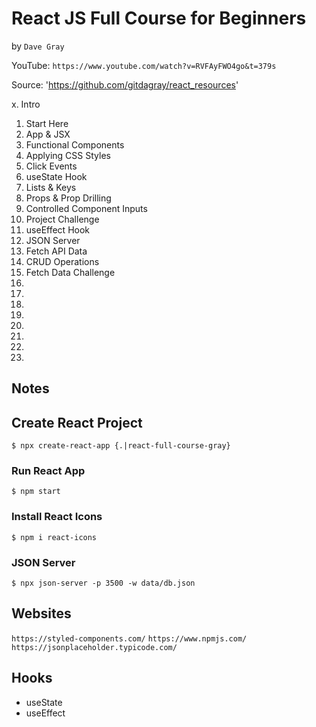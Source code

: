 # React JS Full Course for Beginners
by `Dave Gray`

YouTube: `https://www.youtube.com/watch?v=RVFAyFWO4go&t=379s`

Source: 'https://github.com/gitdagray/react_resources'

 x. Intro
01. Start Here
02. App & JSX
03. Functional Components
04. Applying CSS Styles
05. Click Events
06. useState Hook
07. Lists & Keys
08. Props & Prop Drilling
09. Controlled Component Inputs
10. Project Challenge
11. useEffect Hook
12. JSON Server
13. Fetch API Data
14. CRUD Operations
15. Fetch Data Challenge
16.
17.
18.
19.
20.
21.
22.
23.

## Notes

## Create React Project

`$ npx create-react-app {.|react-full-course-gray}`

### Run React App

`$ npm start`

### Install React Icons

`$ npm i react-icons`

### JSON Server

`$ npx json-server -p 3500 -w data/db.json`

## Websites

`https://styled-components.com/`
`https://www.npmjs.com/`
`https://jsonplaceholder.typicode.com/`

## Hooks

* useState
* useEffect